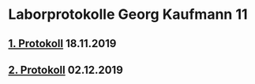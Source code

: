# Laborprotokolle Georg Kaufmann 11

## [1. Protokoll](https://github.com/HTLMechatronics/m17-3ahme-la1-sx/blob/kaugem17/protokoll/protokoll-1_kaugem17_2019-11-18.md) 18.11.2019
## [2. Protokoll](https://github.com/HTLMechatronics/m17-3ahme-la1-sx/blob/kaugem17/protokoll/protokoll-2_kaugem17_2019-12-02.md) 02.12.2019

